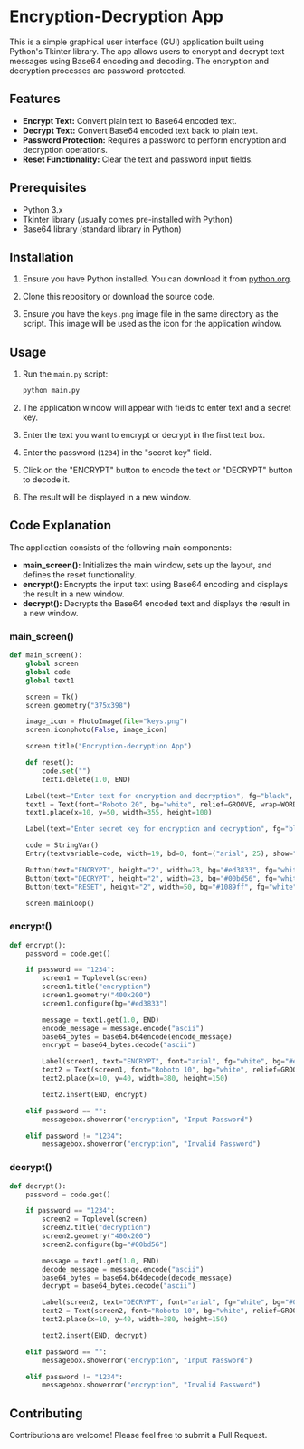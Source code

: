 # Encryption-Decryption App

This is a simple graphical user interface (GUI) application built using Python's Tkinter library. The app allows users to encrypt and decrypt text messages using Base64 encoding and decoding. The encryption and decryption processes are password-protected.

## Features

- **Encrypt Text:** Convert plain text to Base64 encoded text.
- **Decrypt Text:** Convert Base64 encoded text back to plain text.
- **Password Protection:** Requires a password to perform encryption and decryption operations.
- **Reset Functionality:** Clear the text and password input fields.

## Prerequisites

- Python 3.x
- Tkinter library (usually comes pre-installed with Python)
- Base64 library (standard library in Python)

## Installation

1. Ensure you have Python installed. You can download it from [python.org](https://www.python.org/).

2. Clone this repository or download the source code.

3. Ensure you have the `keys.png` image file in the same directory as the script. This image will be used as the icon for the application window.

## Usage

1. Run the `main.py` script:
    ```sh
    python main.py
    ```

2. The application window will appear with fields to enter text and a secret key.

3. Enter the text you want to encrypt or decrypt in the first text box.

4. Enter the password (`1234`) in the "secret key" field.

5. Click on the "ENCRYPT" button to encode the text or "DECRYPT" button to decode it.

6. The result will be displayed in a new window.

## Code Explanation

The application consists of the following main components:

- **main_screen():** Initializes the main window, sets up the layout, and defines the reset functionality.
- **encrypt():** Encrypts the input text using Base64 encoding and displays the result in a new window.
- **decrypt():** Decrypts the Base64 encoded text and displays the result in a new window.

### main_screen()

```python
def main_screen():
    global screen
    global code
    global text1

    screen = Tk()
    screen.geometry("375x398")

    image_icon = PhotoImage(file="keys.png")
    screen.iconphoto(False, image_icon)

    screen.title("Encryption-decryption App")

    def reset():
        code.set("")
        text1.delete(1.0, END)

    Label(text="Enter text for encryption and decryption", fg="black", font=("calibri", 13)).place(x=10, y=10)
    text1 = Text(font="Roboto 20", bg="white", relief=GROOVE, wrap=WORD, bd=0)
    text1.place(x=10, y=50, width=355, height=100)

    Label(text="Enter secret key for encryption and decryption", fg="black", font=("calibri", 13)).place(x=10, y=170)

    code = StringVar()
    Entry(textvariable=code, width=19, bd=0, font=("arial", 25), show="*").place(x=10, y=200)

    Button(text="ENCRYPT", height="2", width=23, bg="#ed3833", fg="white", bd=0, command=encrypt).place(x=10, y=250)
    Button(text="DECRYPT", height="2", width=23, bg="#00bd56", fg="white", bd=0, command=decrypt).place(x=200, y=250)
    Button(text="RESET", height="2", width=50, bg="#1089ff", fg="white", bd=0, command=reset).place(x=10, y=300)

    screen.mainloop()
```

### encrypt()

```python
def encrypt():
    password = code.get()

    if password == "1234":
        screen1 = Toplevel(screen)
        screen1.title("encryption")
        screen1.geometry("400x200")
        screen1.configure(bg="#ed3833")

        message = text1.get(1.0, END)
        encode_message = message.encode("ascii")
        base64_bytes = base64.b64encode(encode_message)
        encrypt = base64_bytes.decode("ascii")

        Label(screen1, text="ENCRYPT", font="arial", fg="white", bg="#ed3833").place(x=10, y=0)
        text2 = Text(screen1, font="Roboto 10", bg="white", relief=GROOVE, wrap=WORD, bd=0)
        text2.place(x=10, y=40, width=380, height=150)

        text2.insert(END, encrypt)

    elif password == "":
        messagebox.showerror("encryption", "Input Password")

    elif password != "1234":
        messagebox.showerror("encryption", "Invalid Password")
```

### decrypt()

```python
def decrypt():
    password = code.get()

    if password == "1234":
        screen2 = Toplevel(screen)
        screen2.title("decryption")
        screen2.geometry("400x200")
        screen2.configure(bg="#00bd56")

        message = text1.get(1.0, END)
        decode_message = message.encode("ascii")
        base64_bytes = base64.b64decode(decode_message)
        decrypt = base64_bytes.decode("ascii")

        Label(screen2, text="DECRYPT", font="arial", fg="white", bg="#00bd56").place(x=10, y=0)
        text2 = Text(screen2, font="Roboto 10", bg="white", relief=GROOVE, wrap=WORD, bd=0)
        text2.place(x=10, y=40, width=380, height=150)

        text2.insert(END, decrypt)

    elif password == "":
        messagebox.showerror("encryption", "Input Password")

    elif password != "1234":
        messagebox.showerror("encryption", "Invalid Password")
```

## Contributing

Contributions are welcome! Please feel free to submit a Pull Request.
